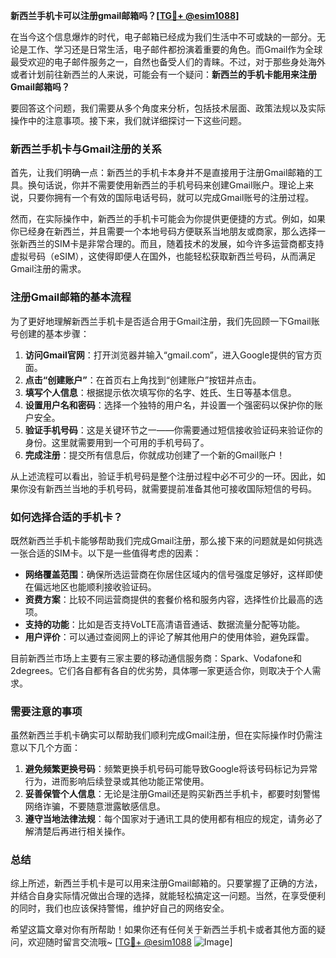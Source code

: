 **新西兰手机卡可以注册gmail邮箱吗？[[TG💪+ @esim1088](https://t.me/s/esim1088)]**

在当今这个信息爆炸的时代，电子邮箱已经成为我们生活中不可或缺的一部分。无论是工作、学习还是日常生活，电子邮件都扮演着重要的角色。而Gmail作为全球最受欢迎的电子邮件服务之一，自然也备受人们的青睐。不过，对于那些身处海外或者计划前往新西兰的人来说，可能会有一个疑问：**新西兰的手机卡能用来注册Gmail邮箱吗？**

要回答这个问题，我们需要从多个角度来分析，包括技术层面、政策法规以及实际操作中的注意事项。接下来，我们就详细探讨一下这些问题。

### 新西兰手机卡与Gmail注册的关系

首先，让我们明确一点：新西兰的手机卡本身并不是直接用于注册Gmail邮箱的工具。换句话说，你并不需要使用新西兰的手机号码来创建Gmail账户。理论上来说，只要你拥有一个有效的国际电话号码，就可以完成Gmail账号的注册过程。

然而，在实际操作中，新西兰的手机卡可能会为你提供更便捷的方式。例如，如果你已经身在新西兰，并且需要一个本地号码方便联系当地朋友或商家，那么选择一张新西兰的SIM卡是非常合理的。而且，随着技术的发展，如今许多运营商都支持虚拟号码（eSIM），这使得即便人在国外，也能轻松获取新西兰号码，从而满足Gmail注册的需求。

### 注册Gmail邮箱的基本流程

为了更好地理解新西兰手机卡是否适合用于Gmail注册，我们先回顾一下Gmail账号创建的基本步骤：

1. **访问Gmail官网**：打开浏览器并输入“gmail.com”，进入Google提供的官方页面。
2. **点击“创建账户”**：在首页右上角找到“创建账户”按钮并点击。
3. **填写个人信息**：根据提示依次填写你的名字、姓氏、生日等基本信息。
4. **设置用户名和密码**：选择一个独特的用户名，并设置一个强密码以保护你的账户安全。
5. **验证手机号码**：这是关键环节之一——你需要通过短信接收验证码来验证你的身份。这里就需要用到一个可用的手机号码了。
6. **完成注册**：提交所有信息后，你就成功创建了一个新的Gmail账户！

从上述流程可以看出，验证手机号码是整个注册过程中必不可少的一环。因此，如果你没有新西兰当地的手机号码，就需要提前准备其他可接收国际短信的号码。

### 如何选择合适的手机卡？

既然新西兰手机卡能够帮助我们完成Gmail注册，那么接下来的问题就是如何挑选一张合适的SIM卡。以下是一些值得考虑的因素：

- **网络覆盖范围**：确保所选运营商在你居住区域内的信号强度足够好，这样即使在偏远地区也能顺利接收验证码。
- **资费方案**：比较不同运营商提供的套餐价格和服务内容，选择性价比最高的选项。
- **支持的功能**：比如是否支持VoLTE高清语音通话、数据流量分配等功能。
- **用户评价**：可以通过查阅网上的评论了解其他用户的使用体验，避免踩雷。

目前新西兰市场上主要有三家主要的移动通信服务商：Spark、Vodafone和2degrees。它们各自都有各自的优劣势，具体哪一家更适合你，则取决于个人需求。

### 需要注意的事项

虽然新西兰手机卡确实可以帮助我们顺利完成Gmail注册，但在实际操作时仍需注意以下几个方面：

1. **避免频繁更换号码**：频繁更换手机号码可能导致Google将该号码标记为异常行为，进而影响后续登录或其他功能正常使用。
2. **妥善保管个人信息**：无论是注册Gmail还是购买新西兰手机卡，都要时刻警惕网络诈骗，不要随意泄露敏感信息。
3. **遵守当地法律法规**：每个国家对于通讯工具的使用都有相应的规定，请务必了解清楚后再进行相关操作。

### 总结

综上所述，新西兰手机卡是可以用来注册Gmail邮箱的。只要掌握了正确的方法，并结合自身实际情况做出合理的选择，就能轻松搞定这一问题。当然，在享受便利的同时，我们也应该保持警惕，维护好自己的网络安全。

希望这篇文章对你有所帮助！如果你还有任何关于新西兰手机卡或者其他方面的疑问，欢迎随时留言交流哦~ [[TG💪+ @esim1088](https://t.me/s/esim1088) ![Image](https://i.postimg.cc/4NQfJmqS/Snipaste-2025-05-13-00-14-12.png)]
